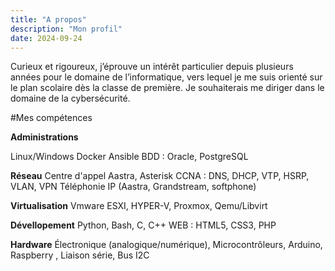 ```yaml
---
title: "A propos"
description: "Mon profil"
date: 2024-09-24
---
```

Curieux et rigoureux, j’éprouve un intérêt particulier depuis plusieurs années pour le domaine de l’informatique, vers lequel je me suis orienté sur le plan scolaire dès la classe de première. Je souhaiterais me diriger dans le domaine de la cybersécurité.

<script src="https://tryhackme.com/badge/2561946"></script>

#Mes compétences

**Administrations**

Linux/Windows
Docker
Ansible
BDD : Oracle, PostgreSQL

**Réseau**
Centre d'appel Aastra, Asterisk
CCNA : DNS, DHCP, VTP, HSRP, VLAN, VPN
Téléphonie IP (Aastra, Grandstream, softphone)

**Virtualisation**
Vmware ESXI, HYPER-V, Proxmox, Qemu/Libvirt

**Dévellopement**
Python, Bash, C, C++
WEB : HTML5, CSS3, PHP

**Hardware**
Électronique (analogique/numérique), Microcontrôleurs, Arduino, Raspberry , Liaison série, Bus I2C